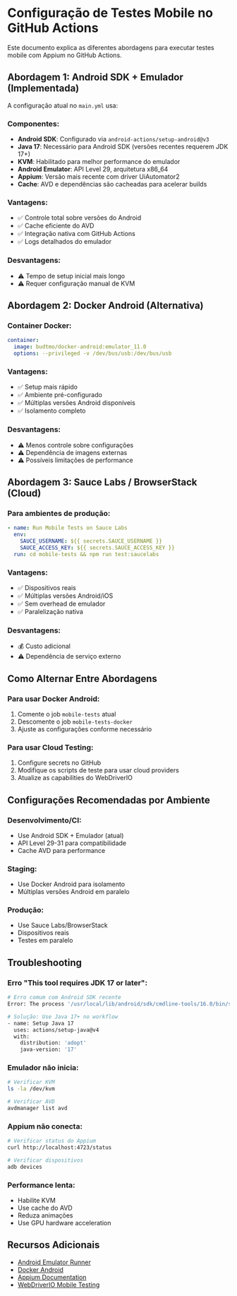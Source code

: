 # Configuração de Testes Mobile no GitHub Actions

Este documento explica as diferentes abordagens para executar testes mobile com Appium no GitHub Actions.

## Abordagem 1: Android SDK + Emulador (Implementada)

A configuração atual no `main.yml` usa:

### Componentes:
- **Android SDK**: Configurado via `android-actions/setup-android@v3`
- **Java 17**: Necessário para Android SDK (versões recentes requerem JDK 17+)
- **KVM**: Habilitado para melhor performance do emulador
- **Android Emulator**: API Level 29, arquitetura x86_64
- **Appium**: Versão mais recente com driver UiAutomator2
- **Cache**: AVD e dependências são cacheadas para acelerar builds

### Vantagens:
- ✅ Controle total sobre versões do Android
- ✅ Cache eficiente do AVD
- ✅ Integração nativa com GitHub Actions
- ✅ Logs detalhados do emulador

### Desvantagens:
- ⚠️ Tempo de setup inicial mais longo
- ⚠️ Requer configuração manual de KVM

## Abordagem 2: Docker Android (Alternativa)

### Container Docker:
```yaml
container:
  image: budtmo/docker-android:emulator_11.0
  options: --privileged -v /dev/bus/usb:/dev/bus/usb
```

### Vantagens:
- ✅ Setup mais rápido
- ✅ Ambiente pré-configurado
- ✅ Múltiplas versões Android disponíveis
- ✅ Isolamento completo

### Desvantagens:
- ⚠️ Menos controle sobre configurações
- ⚠️ Dependência de imagens externas
- ⚠️ Possíveis limitações de performance

## Abordagem 3: Sauce Labs / BrowserStack (Cloud)

### Para ambientes de produção:
```yaml
- name: Run Mobile Tests on Sauce Labs
  env:
    SAUCE_USERNAME: ${{ secrets.SAUCE_USERNAME }}
    SAUCE_ACCESS_KEY: ${{ secrets.SAUCE_ACCESS_KEY }}
  run: cd mobile-tests && npm run test:saucelabs
```

### Vantagens:
- ✅ Dispositivos reais
- ✅ Múltiplas versões Android/iOS
- ✅ Sem overhead de emulador
- ✅ Paralelização nativa

### Desvantagens:
- 💰 Custo adicional
- ⚠️ Dependência de serviço externo

## Como Alternar Entre Abordagens

### Para usar Docker Android:
1. Comente o job `mobile-tests` atual
2. Descomente o job `mobile-tests-docker`
3. Ajuste as configurações conforme necessário

### Para usar Cloud Testing:
1. Configure secrets no GitHub
2. Modifique os scripts de teste para usar cloud providers
3. Atualize as capabilities do WebDriverIO

## Configurações Recomendadas por Ambiente

### Desenvolvimento/CI:
- Use Android SDK + Emulador (atual)
- API Level 29-31 para compatibilidade
- Cache AVD para performance

### Staging:
- Use Docker Android para isolamento
- Múltiplas versões Android em paralelo

### Produção:
- Use Sauce Labs/BrowserStack
- Dispositivos reais
- Testes em paralelo

## Troubleshooting

### Erro "This tool requires JDK 17 or later":
```bash
# Erro comum com Android SDK recente
Error: The process '/usr/local/lib/android/sdk/cmdline-tools/16.0/bin/sdkmanager' failed with exit code 1

# Solução: Use Java 17+ no workflow
- name: Setup Java 17
  uses: actions/setup-java@v4
  with:
    distribution: 'adopt'
    java-version: '17'
```

### Emulador não inicia:
```bash
# Verificar KVM
ls -la /dev/kvm

# Verificar AVD
avdmanager list avd
```

### Appium não conecta:
```bash
# Verificar status do Appium
curl http://localhost:4723/status

# Verificar dispositivos
adb devices
```

### Performance lenta:
- Habilite KVM
- Use cache do AVD
- Reduza animações
- Use GPU hardware acceleration

## Recursos Adicionais

- [Android Emulator Runner](https://github.com/ReactiveCircus/android-emulator-runner)
- [Docker Android](https://github.com/budtmo/docker-android)
- [Appium Documentation](https://appium.io/docs/en/2.0/)
- [WebDriverIO Mobile Testing](https://webdriver.io/docs/mobile-testing/) 